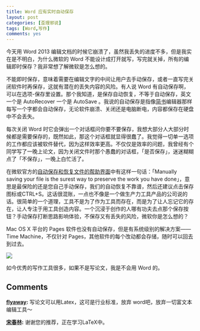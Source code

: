 ```yaml
---
title: Word 应有实时自动保存
layout: post
categories: [歪理邪说]
tags: [Word,写作]
comments: yes
---
```


今天用 Word 2013 编辑文档的时候它崩溃了，虽然我丢失的进度不多，但是我​实在是不明白，为什么微软的 Word 不能设计成打开就写，写完就关掉，所有的编辑即时保存？我非常想了解微软是怎么想的。 

不能即时保存，意味着需要在编辑文字的中间让用户去手动保存，或者一直写完关闭软件时再保存，这就有潜在的丢失内容的风险。有人说 Word 有自动保存啊，可以在选项-保存里设置。那个我知道，是保存自动恢复，不等于自动保存，英文一个是 AutoRecover 一个是 AutoSave 。我说的自动保存是指像[简书](http://www.jianshu.com)编辑器那样每写一个字都会自动保存，无论软件崩溃、关闭还是电脑断电，内容都保存在硬盘中不会丢失。 

每次关闭 Word 时它会弹出一个对话框问你要不要保存，我想大部分人大部分时候都是需要保存的，既然如此，那这个对话框就显得很蠢了。我觉得一切单一选项的工作都应该被软件替代，因为这样效率更高。不仅仅是效率的问题，我曾经有个同学写了一晚上论文，因为关闭文件时那个愚蠢的对话框，「是否保存」，迷迷糊糊点了「不保存」，一晚上白忙活了。 

在微软官方的[自动保存和恢复文件的帮助界面](https://support.office.com/en-us/article/Automatically-save-and-recover-Office-files-5baa2030-9768-4c6c-8d2a-1e10a8d741b1?ui=en-US&rs=en-US&ad=US)中有这样一句话：「Manually saving your file is the surest way to preserve the work you have done」，意思是最保险的还是您自己手动保存，我们的自动恢复不靠谱，然后还建议点击保存图标或CTRL+S。这话很混账，一点也不像是一个做生产力工具产品的公司说的话。很简单的一个道理，工具不是为了作为工具而存在，而是为了让人忘记它的存在，让人专注于用工具创造内容。一个沉浸于创作的人哪有功夫去点那个保存按钮？手动保存打断思路影响体验，不保存又有丢失的风险，微软你是怎么想的？ 

Mac OS X 平台的 Pages 软件也没有自动保存，但是有系统级别的解决方案——Time Machine，不仅针对 Pages，其他软件的每个改动都会存储，随时可以回去到过去。​ 

![](http://7b1fc2.com1.z0.glb.clouddn.com/Screen-Shot-2014-12-12-at-19.50.34.png) 

如今优秀的写作工具很多，如果不是写论文，我是不会用 Word 的。

## Comments

**[flyaway](#22939 "2014-12-12 22:27:24"):** 写论文可以用Latex，这可是行业标准，放弃 word吧，放弃一切富文本编辑工具～

**[宋春林](#25182 "2014-12-20 23:05:14"):** 谢谢您的推荐，正在学习LaTeX中。

